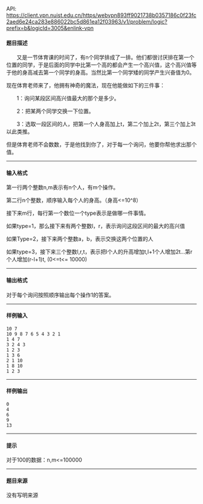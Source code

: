 API: https://client.vpn.nuist.edu.cn/https/webvpn893ff9021738b0357186c0f23fc2aed6e24ca283e886022bc5d861ea12f03963/v1/problem/logic?prefix=b&logicId=3005&enlink-vpn

#### 题目描述

       又是一节体育课的时间了，有n个同学排成了一排。他们都很讨厌排在第一个位置的同学，于是后面的同学中比第一个高的都会产生一个高兴值，这个高兴值等于他的身高减去第一个同学的身高。当然比第一个同学矮的同学产生兴奋值为0。

现在体育老师来了，他拥有神奇的魔法，现在他能做如下的三件事：

       1：询问某段区间高兴值最大的那个是多少。

       2：把某两个同学交换一下位置。

       3：选取一段区间的人，把第一个人身高加上t，第二个加上2t，第三个加上3t以此类推。

但是体育老师不会数数，于是他找到你了，对于每一个询问，他要你帮他求出那个值。

---

#### 输入格式

第一行两个整数n,m表示有n个人，有m个操作。

第二行n个整数，顺序输入每个人的身高。（身高<=10^8）

接下来m行，每行第一个数位一个type表示是做哪一件事情。

如果type=1，那么接下来有两个整数l，r，表示询问这段区间的最大的高兴值

如果Type=2，接下来两个整数a，b，表示交换这两个位置的人

如果type=3，接下来三个整数l,r,t，表示把l个人的升高增加t,l+1个人增加2t…第r个人增加(r-l+1)t, (0<=t<= 10000)

---

#### 输出格式

对于每个询问按照顺序输出每个操作1的答案。

---

#### 样例输入
```
10 7 
10 9 8 7 6 5 4 3 2 1 
1 4 7 
3 2 4 3 
1 2 3 
1 3 6 
2 1 10 
1 8 10 
1 2 3

```

---

#### 样例输出
```
0
4
6
9
13

```

---

#### 提示

对于100的数据：n,m<=100000  

---

#### 题目来源

没有写明来源
